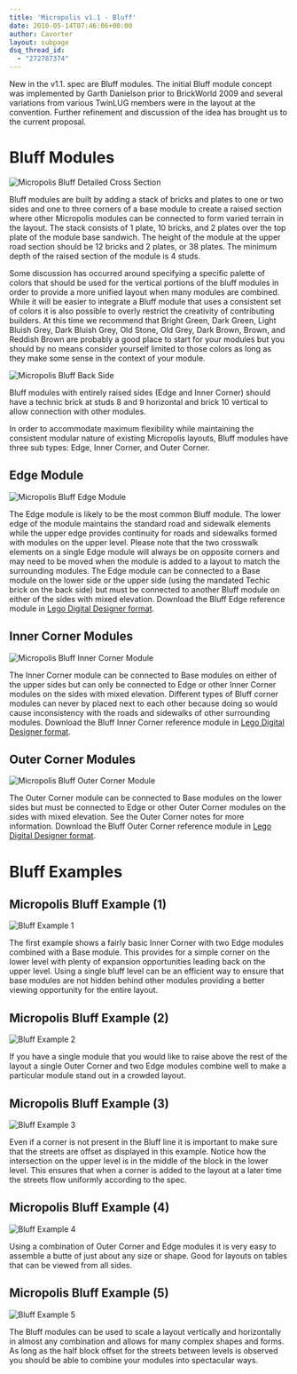 ```yaml
---
title: 'Micropolis v1.1 - Bluff'
date: 2010-05-14T07:46:06+00:00
author: Cavorter
layout: subpage
dsq_thread_id:
  - "272787374"
---
```

New in the v1.1. spec are Bluff modules. The initial Bluff module concept was implemented by Garth Danielson prior to BrickWorld 2009 and several variations from various TwinLUG members were in the layout at the convention. Further refinement and discussion of the idea has brought us to the current proposal.

# Bluff Modules

![Micropolis Bluff Detailed Cross Section](images/Micropolis-Bluff_CrossSection-Detailed.png "Micropolis Bluff Detailed Cross Section")

Bluff modules are built by adding a stack of bricks and plates to one or two sides and one to three corners of a base module to create a raised section where other Micropolis modules can be connected to form varied terrain in the layout. The stack consists of 1 plate, 10 bricks, and 2 plates over the top plate of the module base sandwich. The height of the module at the upper road section should be 12 bricks and 2 plates, or 38 plates. The minimum depth of the raised section of the module is 4 studs.

Some discussion has occurred around specifying a specific palette of colors that should be used for the vertical portions of the bluff modules in order to provide a more unified layout when many modules are combined. While it will be easier to integrate a Bluff module that uses a consistent set of colors it is also possible to overly restrict the creativity of contributing builders. At this time we recommend that Bright Green, Dark Green, Light Bluish Grey, Dark Bluish Grey, Old Stone, Old Grey, Dark Brown, Brown, and Reddish Brown are probably a good place to start for your modules but you should by no means consider yourself limited to those colors as long as they make some sense in the context of your module.

![Micropolis Bluff Back Side](images/Micropolis-Bluff_BackSide.png "Micropolis Bluff Back Side")

Bluff modules with entirely raised sides (Edge and Inner Corner) should have a technic brick at studs 8 and 9 horizontal and brick 10 vertical to allow connection with other modules.

In order to accommodate maximum flexibility while maintaining the consistent modular nature of existing Micropolis layouts, Bluff modules have three sub types: Edge, Inner Corner, and Outer Corner.

## Edge Module

![Micropolis Bluff Edge Module](images/Micropolis-Bluff_Edge_Module.png "Micropolis Bluff Edge Module")

The Edge module is likely to be the most common Bluff module. The lower edge of the module maintains the standard road and sidewalk elements while the upper edge provides continuity for roads and sidewalks formed with modules on the upper level. Please note that the two crosswalk elements on a single Edge module will always be on opposite corners and may need to be moved when the module is added to a layout to match the surrounding modules. The Edge module can be connected to a Base module on the lower side or the upper side (using the mandated Techic brick on the back side) but must be connected to another Bluff module on either of the sides with mixed elevation. Download the Bluff Edge reference module in [Lego Digital Designer format](examples/Micropolis-Bluff_Edge_Module.lxf).

## Inner Corner Modules

![Micropolis Bluff Inner Corner Module](images/Micropolis-Bluff_InnerCorner_Module.png "Micropolis Bluff Inner Corner Module")

The Inner Corner module can be connected to Base modules on either of the upper sides but can only be connected to Edge or other Inner Corner modules on the sides with mixed elevation. Different types of Bluff corner modules can never by placed next to each other because doing so would cause inconsistency with the roads and sidewalks of other surrounding modules. Download the Bluff Inner Corner reference module in [Lego Digital Designer format](examples/Micropolis-Bluff_InnerCorner_Module.lxf).

## Outer Corner Modules

![Micropolis Bluff Outer Corner Module](images/Micropolis-Bluff_OuterCorner_Module.png "Micropolis Bluff Outer Corner Module")

The Outer Corner module can be connected to Base modules on the lower sides but must be connected to Edge or other Outer Corner modules on the sides with mixed elevation. See the Outer Corner notes for more information. Download the Bluff Outer Corner reference module in [Lego Digital Designer format](examples/Micropolis-Bluff_OuterCorner_Module.lxf).

# Bluff Examples

## Micropolis Bluff Example (1)

![Bluff Example 1](images/Micropolis-Bluff_Example1.png "Bluff Exmample 1")

The first example shows a fairly basic Inner Corner with two Edge modules combined with a Base module. This provides for a simple corner on the lower level with plenty of expansion opportunities leading back on the upper level. Using a single bluff level can be an efficient way to ensure that base modules are not hidden behind other modules providing a better viewing opportunity for the entire layout.

## Micropolis Bluff Example (2)

![Bluff Example 2](images/Micropolis-Bluff_Example2.png "Bluff Example 2")

If you have a single module that you would like to raise above the rest of the layout a single Outer Corner and two Edge modules combine well to make a particular module stand out in a crowded layout.

## Micropolis Bluff Example (3)

![Bluff Example 3](images/Micropolis-Bluff_Example3.png "Bluff Example 3")

Even if a corner is not present in the Bluff line it is important to make sure that the streets are offset as displayed in this example. Notice how the intersection on the upper level is in the middle of the block in the lower level. This ensures that when a corner is added to the layout at a later time the streets flow uniformly according to the spec.

## Micropolis Bluff Example (4)

![Bluff Example 4](images/Micropolis-Bluff_Example4.png "Bluff Example 4")

Using a combination of Outer Corner and Edge modules it is very easy to assemble a butte of just about any size or shape. Good for layouts on tables that can be viewed from all sides.

## Micropolis Bluff Example (5)

![Bluff Example 5](images/Micropolis-Bluff_Example5.png "Bluff Example 5")

The Bluff modules can be used to scale a layout vertically and horizontally in almost any combination and allows for many complex shapes and forms. As long as the half block offset for the streets between levels is observed you should be able to combine your modules into spectacular ways.
